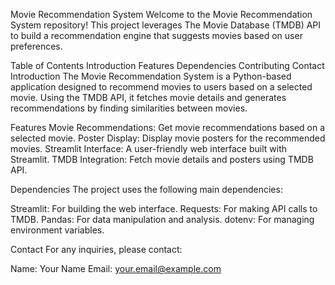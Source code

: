 Movie Recommendation System
Welcome to the Movie Recommendation System repository! This project leverages The Movie Database (TMDB) API to build a recommendation engine that suggests movies based on user preferences.

Table of Contents
Introduction
Features
Dependencies
Contributing
Contact
Introduction
The Movie Recommendation System is a Python-based application designed to recommend movies to users based on a selected movie. Using the TMDB API, it fetches movie details and generates recommendations by finding similarities between movies.

Features
Movie Recommendations: Get movie recommendations based on a selected movie.
Poster Display: Display movie posters for the recommended movies.
Streamlit Interface: A user-friendly web interface built with Streamlit.
TMDB Integration: Fetch movie details and posters using TMDB API.

Dependencies
The project uses the following main dependencies:

Streamlit: For building the web interface.
Requests: For making API calls to TMDB.
Pandas: For data manipulation and analysis.
dotenv: For managing environment variables.

Contact
For any inquiries, please contact:

Name: Your Name
Email: your.email@example.com
